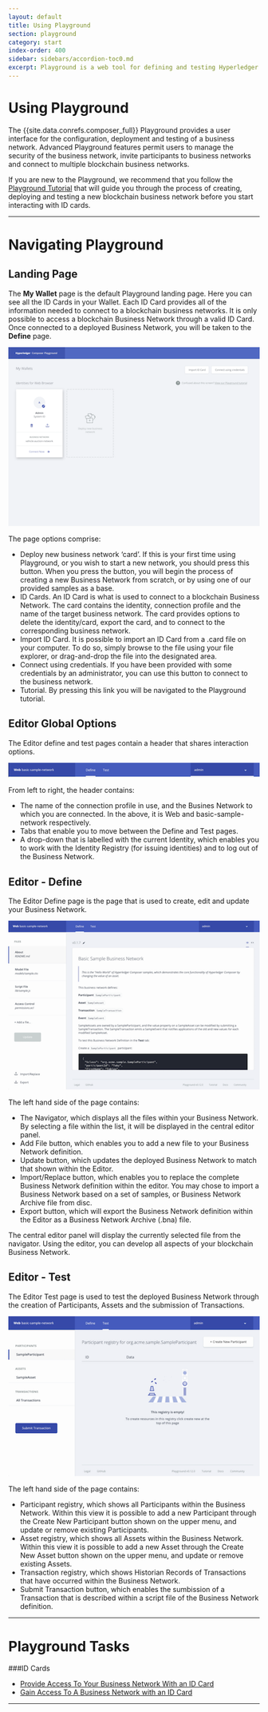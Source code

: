 ```yaml
---
layout: default
title: Using Playground
section: playground
category: start
index-order: 400
sidebar: sidebars/accordion-toc0.md
excerpt: Playground is a web tool for defining and testing Hyperledger Composer models and scripts
---
```


# Using Playground
The {{site.data.conrefs.composer_full}} Playground provides a user interface for the configuration, deployment and testing of a business network. Advanced Playground features permit users to manage the security of the business network, invite participants to business networks and connect to multiple blockchain business networks.

If you are new to the Playground, we recommend that you follow the [Playground Tutorial](../tutorials/playground-guide.html) that will guide you through the process of creating, deploying and testing a new blockchain business network before you start interacting with ID cards.

---

# Navigating Playground

## Landing Page

The **My Wallet**  page is the default Playground landing page. Here you can see all the ID Cards in your Wallet. Each ID Card provides all of the information needed to connect to a blockchain business networks. It is only possible to access a blockchain Business Network through a valid ID Card. Once connected to a deployed Business Network, you will be taken to the **Define** page.

![wallet-page](./wallet-page.png)

The page options comprise:

- Deploy new business network ‘card’. If this is your first time using Playground, or you wish to start a new network, you should press this button. When you press the button, you will begin the process of creating a new Business Network from scratch, or by using one of our provided samples as a base.
- ID Cards. An ID Card is what is used to connect to a blockchain Business Network. The card contains the identity, connection profile and the name of the target business network. The card provides options to delete the identity/card, export the card, and to connect to the corresponding business network.
- Import ID Card. It is possible to import an ID Card from a .card file on your computer. To do so, simply browse to the file using your file explorer, or drag-and-drop the file into the designated area.
- Connect using credentials. If you have been provided with some credentials by an administrator, you can use this button to connect to the business network.
- Tutorial. By pressing this link you will be navigated to the Playground tutorial.

## Editor Global Options

The Editor define and test pages contain a header that shares interaction options.

![editor-header](./editor-header.png)

From left to right, the header contains:

- The name of the connection profile in use, and the Busines Network to which you are connected. In the above, it is Web and basic-sample-network respectively.
- Tabs that enable you to move between the Define and Test pages.
- A drop-down that is labelled with the current Identity, which enables you to work with the Identity Registry (for issuing identities) and to log out of the Business Network.

## Editor - Define
The Editor Define page is the page that is used to create, edit and update your Business Network.

![editor-define-page](./editor-define.png)

The left hand side of the page contains:

- The Navigator, which displays all the files within your Business Network. By selecting a file within the list, it will be displayed in the central editor panel.
- Add File button, which enables you to add a new file to your Business Network definition.
- Update button, which updates the deployed Business Network to match that shown within the Editor.
- Import/Replace button, which enables you to replace the complete Business Network definition within the editor. You may chose to import a Business Network based on a set of samples, or Business Network Archive file from disc.
- Export button, which will export the Business Network definition within the Editor as a Business Network Archive (.bna) file.

The central editor panel will display the currently selected file from the navigator. Using the editor, you can develop all aspects of your blockchain Business Network.

## Editor - Test
The Editor Test page is used to test the deployed Business Network through the creation of Participants, Assets and the submission of Transactions.

![editor-test-page](./editor-test.png)

The left hand side of the page contains:

- Participant registry, which shows all Participants within the Business Network. Within this view it is possible to add a new Participant through the Create New Participant button shown on the upper menu, and update or remove existing Participants.
- Asset registry, which shows all Assets within the Business Network. Within this view it is possible to add a new Asset through the Create New Asset button shown on the upper menu, and update or remove existing Assets.
- Transaction registry, which shows Historian Records of Transactions that have occurred within the Business Network.
- Submit Transaction button, which enables the sumbission of a Transaction that is described within a script file of the Business Network definition.

---
# Playground Tasks

###ID Cards
* [Provide Access To Your Business Network With an ID Card](./id-cards-playground.html#provide)
* [Gain Access To A Business Network with an ID Card](./id-cards-playground.html#gain)

---
